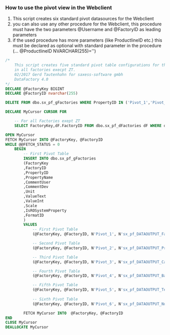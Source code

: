 
### How to use the pivot view in the Webclient

1. This script creates six standard pivot datasources for the Webclient
1. you can also use any other procedure for the Webclient, this procedure must have the two parameters @Username and @FactoryID as leading parameters
1. if the used procedure has more parameters (like ProductlineID etc.) this must be declared as optional with standard parameter in the procedure (... @ProductlineID NVARCHAR(255)='')

````SQL
/* 
	This script creates five standard pivot table configurations for the webclient 
	in all factories execpt ZT. 
	02/2017 Gerd Tautenhahn for saxess-software gmbh
	DataFactory 4.0
*/
DECLARE @FactoryKey BIGINT
DECLARE @FactoryID nvarchar(255)

DELETE FROM dbo.sx_pf_gFactories WHERE PropertyID IN ('Pivot_1','Pivot_2','Pivot_3','Pivot_4','Pivot_5','Pivot_6')

DECLARE MyCursor CURSOR FOR

    -- For all Factories exept ZT
    SELECT FactoryKey,dF.FactoryID FROM dbo.sx_pf_dFactories dF WHERE dF.FactoryID <> 'ZT'

OPEN MyCursor
FETCH MyCursor INTO @FactoryKey, @FactoryID
WHILE @@FETCH_STATUS = 0
    BEGIN
		-- First Pivot Table
		INSERT INTO dbo.sx_pf_gFactories
		(FactoryKey
		,FactoryID
		,PropertyID
		,PropertyName
		,CommentUser
		,CommentDev
		,Unit
		,ValueText
		,ValueInt
		,Scale
		,IsROSystemProperty
		,FormatID
		)
		VALUES  
			-- First Pivot Table
			(@FactoryKey, @FactoryID, N'Pivot_1', N'sx_pf_DATAOUTPUT_FactorySummary', N'Summary', N'', N'', N'', 0, 0, 0, N''),

			-- Second Pivot Table
			(@FactoryKey, @FactoryID, N'Pivot_2', N'sx_pf_DATAOUTPUT_Profit', N'Profit', N'', N'', N'', 0, 0, 0, N''),

			-- Third Pivot Table
			(@FactoryKey, @FactoryID, N'Pivot_3', N'sx_pf_DATAOUTPUT_CashValues', N'Cash', N'', N'', N'', 0, 0, 0, N''),

			-- Fourth Pivot Table
			(@FactoryKey, @FactoryID, N'Pivot_4', N'sx_pf_DATAOUTPUT_Balance', N'Balance', N'', N'', N'', 0, 0, 0, N''),

			-- Fifth Pivot Table
			(@FactoryKey, @FactoryID, N'Pivot_5', N'sx_pf_DATAOUTPUT_TextValues', N'Text', N'', N'', N'', 0, 0, 0, N''),
					
			-- Sixth Pivot Table
			(@FactoryKey, @FactoryID, N'Pivot_6', N'sx_pf_DATAOUTPUT_NumericValues', N'Numeric', N'', N'', N'', 0, 0, 0, N'')

		FETCH MyCursor INTO  @FactoryKey, @FactoryID
END
CLOSE MyCursor
DEALLOCATE MyCursor

````
